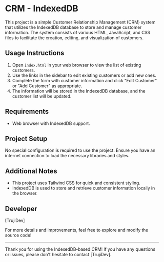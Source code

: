 # CRM - IndexedDB

This project is a simple Customer Relationship Management (CRM) system that utilizes the IndexedDB database to store and manage customer information. The system consists of various HTML, JavaScript, and CSS files to facilitate the creation, editing, and visualization of customers.

## Usage Instructions

1. Open `index.html` in your web browser to view the list of existing customers.
2. Use the links in the sidebar to edit existing customers or add new ones.
3. Complete the form with customer information and click "Edit Customer" or "Add Customer" as appropriate.
4. The information will be stored in the IndexedDB database, and the customer list will be updated.

## Requirements

- Web browser with IndexedDB support.

## Project Setup

No special configuration is required to use the project. Ensure you have an internet connection to load the necessary libraries and styles.

## Additional Notes

- This project uses Tailwind CSS for quick and consistent styling.
- IndexedDB is used to store and retrieve customer information locally in the browser.

## Developer

[TrujiDev]

For more details and improvements, feel free to explore and modify the source code!

---

Thank you for using the IndexedDB-based CRM! If you have any questions or issues, please don't hesitate to contact [TrujiDev].
